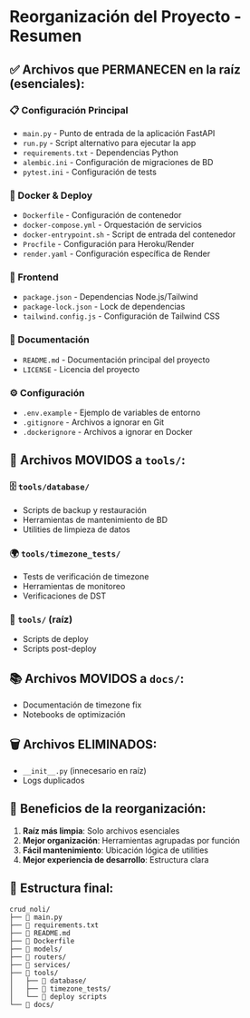 # Reorganización del Proyecto - Resumen

## ✅ Archivos que PERMANECEN en la raíz (esenciales):

### 📋 Configuración Principal

- `main.py` - Punto de entrada de la aplicación FastAPI
- `run.py` - Script alternativo para ejecutar la app
- `requirements.txt` - Dependencias Python
- `alembic.ini` - Configuración de migraciones de BD
- `pytest.ini` - Configuración de tests

### 🐳 Docker & Deploy

- `Dockerfile` - Configuración de contenedor
- `docker-compose.yml` - Orquestación de servicios
- `docker-entrypoint.sh` - Script de entrada del contenedor
- `Procfile` - Configuración para Heroku/Render
- `render.yaml` - Configuración específica de Render

### 🎨 Frontend

- `package.json` - Dependencias Node.js/Tailwind
- `package-lock.json` - Lock de dependencias
- `tailwind.config.js` - Configuración de Tailwind CSS

### 📄 Documentación

- `README.md` - Documentación principal del proyecto
- `LICENSE` - Licencia del proyecto

### ⚙️ Configuración

- `.env.example` - Ejemplo de variables de entorno
- `.gitignore` - Archivos a ignorar en Git
- `.dockerignore` - Archivos a ignorar en Docker

## 📁 Archivos MOVIDOS a `tools/`:

### 🗄️ `tools/database/`

- Scripts de backup y restauración
- Herramientas de mantenimiento de BD
- Utilities de limpieza de datos

### 🌍 `tools/timezone_tests/`

- Tests de verificación de timezone
- Herramientas de monitoreo
- Verificaciones de DST

### 🚀 `tools/` (raíz)

- Scripts de deploy
- Scripts post-deploy

## 📚 Archivos MOVIDOS a `docs/`:

- Documentación de timezone fix
- Notebooks de optimización

## 🗑️ Archivos ELIMINADOS:

- `__init__.py` (innecesario en raíz)
- Logs duplicados

## 🎯 Beneficios de la reorganización:

1. **Raíz más limpia**: Solo archivos esenciales
2. **Mejor organización**: Herramientas agrupadas por función
3. **Fácil mantenimiento**: Ubicación lógica de utilities
4. **Mejor experiencia de desarrollo**: Estructura clara

## 📂 Estructura final:

```
crud_noli/
├── 📄 main.py
├── 📄 requirements.txt
├── 📄 README.md
├── 🐳 Dockerfile
├── 📁 models/
├── 📁 routers/
├── 📁 services/
├── 📁 tools/
│   ├── 📁 database/
│   ├── 📁 timezone_tests/
│   └── 📄 deploy scripts
└── 📁 docs/
```

